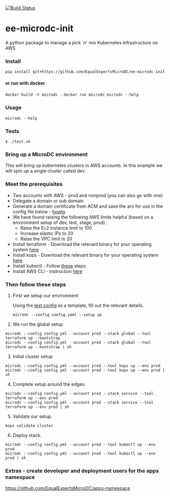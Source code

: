 [![Build Status](https://travis-ci.org/EqualExpertsMicroDC/ee-microdc-init.svg)](https://travis-ci.org/EqualExpertsMicroDC/ee-microdc-init)

# ee-microdc-init
A python package to manage a pick 'n' mix Kubernetes infrastructure on AWS

### Install
`pip install git+https://github.com/EqualExpertsMicroDC/ee-microdc-init`

#### or run with docker
`docker build -t microdc .`
`docker run microdc microdc --help`

### Usage
`microdc --help`

### Tests
`$ ./test.sh`


### Bring up a MicroDC environment
This will bring up kubernetes clusters in AWS accounts.  In this example we will spin up a single cluster called dev.

### Meet the prerequisites
 * Two accounts with AWS - prod and nonprod (you can also go with one)
 * Delegate a domain or sub domain
 * Generate a domain certificate from ACM and save the arn for use in the config file below - [howto](https://github.com/EqualExpertsMicroDC/ee-microdc-init/blob/master/docs/configure_acm_cert.md)
 * We have found raising the following AWS limits helpful (based on a environment setup of dev, test, stage, prod) :
   - Raise the Ec2 instance limit to 100
   - Increase elastic IPs to 20
   - Raise the VPC limit to 20
 * Install terraform - Download the relevant binary for your operating system [here](https://www.terraform.io/downloads.html)
 * Install kops - Download the relevant binary for your operating system [here](https://github.com/kubernetes/kops/releases/tag/1.8.0)
 * Install kubectl - Follow [these](https://kubernetes.io/docs/tasks/tools/install-kubectl/#install-kubectl-binary-via-curl) steps
 * Install AWS CLI - Instruction [here](https://docs.aws.amazon.com/cli/latest/userguide/installing.html)

### Then follow these steps

1. First we setup our environment

   Using the [test config](https://github.com/EqualExpertsMicroDC/ee-microdc-init/blob/master/tests/good_config.yaml) as a template, fill out the relevant details.
   ```
   microdc --config config.yaml --setup up
   ```

2. We run the global setup
```
microdc --config config.yml --account prod --stack global --tool terraform up --bootstrap
microdc --config config.yml --account prod --stack global --tool terraform up --bootstrap | sh
```

3. Initial cluster setup
```
microdc --config config.yml --account prod --tool kops up --env prod
microdc --config config.yml --account prod --tool kops up --env prod | sh
```

4. Complete setup around the edges.
```
microdc --config config.yml --account prod --stack service --tool terraform up --env prod
microdc --config config.yml --account prod --stack service --tool terraform up --env prod | sh
```

5. Validate our setup.
```
kops validate cluster
```
6. Deploy stack.
```
microdc --config config.yml --account prod --tool kubectl up --env prod
microdc --config config.yml --account prod --tool kubectl up --env prod | sh
```

### Extras - create developer and deployment users for the apps namespace
https://github.com/EqualExpertsMicroDC/apps-namespace
